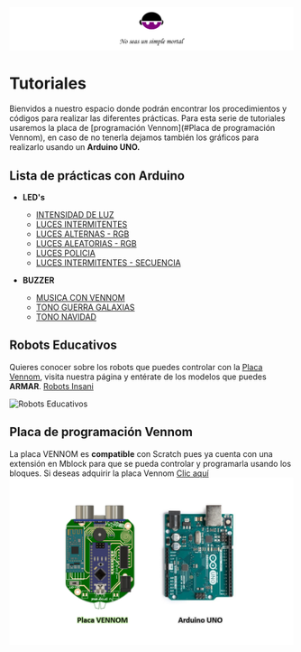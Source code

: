 ![Insani](https://github.com/Insani01/Tutoriales/blob/master/encabezado1.png)

# Tutoriales

Bienvidos a nuestro espacio donde podrán encontrar los procedimientos y códigos para realizar las diferentes prácticas.
Para esta serie de tutoriales usaremos la placa de  [programación Vennom](#Placa de programación Vennom), en caso de no tenerla dejamos también los gráficos para realizarlo usando un **Arduino UNO.**


## Lista de prácticas con Arduino

- **LED's**
   - [INTENSIDAD DE LUZ](https://github.com/Insani01/Tutoriales/tree/master/intensidad_luz)
   - [LUCES INTERMITENTES](https://github.com/Insani01/Tutoriales/tree/master/luz_intermitente)
   - [LUCES ALTERNAS - RGB](https://github.com/Insani01/Tutoriales/tree/master/luces_alternas)
   - [LUCES ALEATORIAS - RGB](https://github.com/Insani01/Tutoriales/tree/master/luces_aleatorias)
   - [LUCES POLICIA](https://github.com/Insani01/Tutoriales/tree/master/luces_policia)
   - [LUCES INTERMITENTES - SECUENCIA](https://github.com/Insani01/Tutoriales/tree/master/luces_intermitentes_x5)
   
   
- **BUZZER**
   - [MUSICA CON VENNOM](https://github.com/Insani01/Tutoriales/tree/master/musica_con_Vennom)
   - [TONO GUERRA GALAXIAS](https://github.com/Insani01/Tutoriales/tree/master/Guerra_Galaxias_buzzer)
   - [TONO NAVIDAD](https://github.com/Insani01/Tutoriales/tree/master/Navidad_buzzer)


## Robots Educativos

Quieres conocer sobre los robots que puedes controlar con la [Placa Vennom](https://github.com/Insani01/Tutoriales/blob/master/Image-Vennom-Arduino.png), visita nuestra página y entérate de los modelos que puedes **ARMAR**. [Robots Insani](https://www.insani-loja.com/productos)

![Robots Educativos](https://github.com/Insani01/Tutoriales/blob/master/robots_insani2.png)


## Placa de programación Vennom

La placa VENNOM es **compatible** con Scratch pues ya cuenta con una extensión en Mblock para que se pueda controlar y programarla usando los bloques.
Si deseas adquirir la placa Vennom [Clic aquí](https://www.insani-loja.com/contacto)
![Placa de Programación Vennom y Arduino Uno](https://github.com/Insani01/Tutoriales/blob/master/Image-Vennom-Arduino.png)
